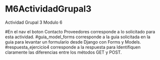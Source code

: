 # M6ActividadGrupal3
Actividad Grupal 3 Modulo 6

  #En el nav el boton Contacto Proveedores corresponde a lo solicitado para esta actividad.
  #guia_model_forms corresponde a la guia solicitada en la guia para levantar un formulario desde Django
con Forms y Models.  
  #respuesta_ejercicio4 corresponde a la respuesta para Identifiquen claramente las diferencias entre los métodos GET y POST.

